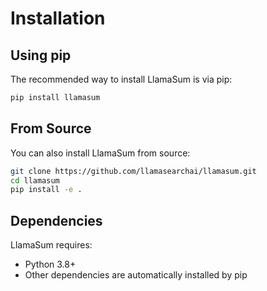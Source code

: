 # Installation

## Using pip

The recommended way to install LlamaSum is via pip:

```bash
pip install llamasum
```

## From Source

You can also install LlamaSum from source:

```bash
git clone https://github.com/llamasearchai/llamasum.git
cd llamasum
pip install -e .
```

## Dependencies

LlamaSum requires:

- Python 3.8+
- Other dependencies are automatically installed by pip
